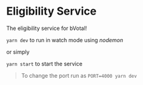 # Eligibility Service

The eligibility service for bVotal!

`yarn dev` to run in watch mode using _nodemon_

or simply

`yarn start` to start the service


> To change the port run as `PORT=4000 yarn dev` 
